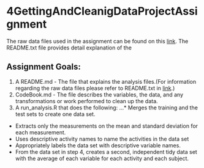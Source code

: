 # 4GettingAndCleanigDataProjectAssignment

The raw data files used in the assignment can be found on this [link](https://d396qusza40orc.cloudfront.net/getdata%2Fprojectfiles%2FUCI%20HAR%20Dataset.zip).
The README.txt file provides detail explanation of the 
## Assignment Goals:
1. A README.md - The file  that explains the analysis files.(For information regarding the raw data files please refer to README.txt in [link](https://d396qusza40orc.cloudfront.net/getdata%2Fprojectfiles%2FUCI%20HAR%20Dataset.zip).)
2. CodeBook.md - The file describes the variables, the data, and any transformations or work performed to clean up the data.
3. A run_analysis.R that does the following:
...* Merges the training and the test sets to create one data set.
* Extracts only the measurements on the mean and standard deviation for each measurement.
* Uses descriptive activity names to name the activities in the data set
* Appropriately labels the data set with descriptive variable names.
* From the data set in step 4, creates a second, independent tidy data set with the average of each variable for each activity and each subject.
